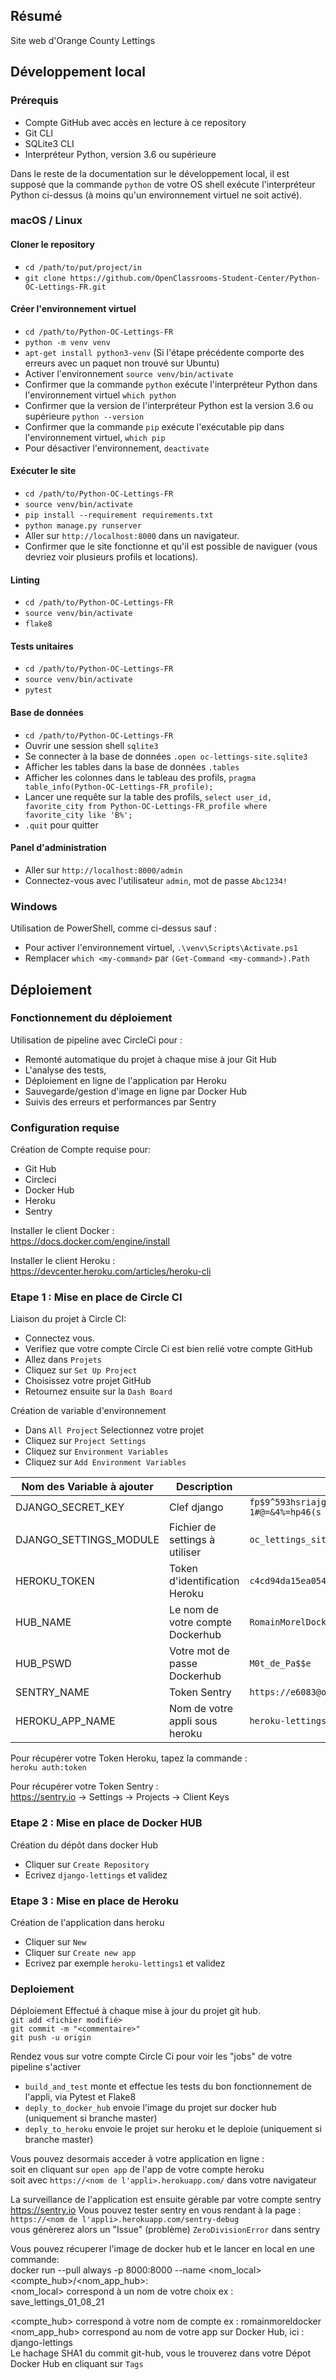 ## Résumé

Site web d'Orange County Lettings

## Développement local

### Prérequis

- Compte GitHub avec accès en lecture à ce repository
- Git CLI
- SQLite3 CLI
- Interpréteur Python, version 3.6 ou supérieure

Dans le reste de la documentation sur le développement local, il est supposé que la commande `python` de votre OS shell exécute l'interpréteur Python ci-dessus (à moins qu'un environnement virtuel ne soit activé).

### macOS / Linux

#### Cloner le repository

- `cd /path/to/put/project/in`
- `git clone https://github.com/OpenClassrooms-Student-Center/Python-OC-Lettings-FR.git`

#### Créer l'environnement virtuel

- `cd /path/to/Python-OC-Lettings-FR`
- `python -m venv venv`
- `apt-get install python3-venv` (Si l'étape précédente comporte des erreurs avec un paquet non trouvé sur Ubuntu)
- Activer l'environnement `source venv/bin/activate`
- Confirmer que la commande `python` exécute l'interpréteur Python dans l'environnement virtuel
`which python`
- Confirmer que la version de l'interpréteur Python est la version 3.6 ou supérieure `python --version`
- Confirmer que la commande `pip` exécute l'exécutable pip dans l'environnement virtuel, `which pip`
- Pour désactiver l'environnement, `deactivate`

#### Exécuter le site

- `cd /path/to/Python-OC-Lettings-FR`
- `source venv/bin/activate`
- `pip install --requirement requirements.txt`
- `python manage.py runserver`
- Aller sur `http://localhost:8000` dans un navigateur.
- Confirmer que le site fonctionne et qu'il est possible de naviguer (vous devriez voir plusieurs profils et locations).

#### Linting

- `cd /path/to/Python-OC-Lettings-FR`
- `source venv/bin/activate`
- `flake8`

#### Tests unitaires

- `cd /path/to/Python-OC-Lettings-FR`
- `source venv/bin/activate`
- `pytest`

#### Base de données

- `cd /path/to/Python-OC-Lettings-FR`
- Ouvrir une session shell `sqlite3`
- Se connecter à la base de données `.open oc-lettings-site.sqlite3`
- Afficher les tables dans la base de données `.tables`
- Afficher les colonnes dans le tableau des profils, `pragma table_info(Python-OC-Lettings-FR_profile);`
- Lancer une requête sur la table des profils, `select user_id, favorite_city from
  Python-OC-Lettings-FR_profile where favorite_city like 'B%';`
- `.quit` pour quitter

#### Panel d'administration

- Aller sur `http://localhost:8000/admin`
- Connectez-vous avec l'utilisateur `admin`, mot de passe `Abc1234!`

### Windows

Utilisation de PowerShell, comme ci-dessus sauf :

- Pour activer l'environnement virtuel, `.\venv\Scripts\Activate.ps1` 
- Remplacer `which <my-command>` par `(Get-Command <my-command>).Path`

## Déploiement

### Fonctionnement du déploiement

Utilisation de pipeline avec CircleCi pour : 
- Remonté automatique du projet à chaque mise à jour Git Hub
- L'analyse des tests, 
- Déploiement en ligne de l'application par Heroku 
- Sauvegarde/gestion d'image en ligne par Docker Hub
- Suivis des erreurs et performances par Sentry

### Configuration requise

Création de Compte requise pour: 
- Git Hub
- Circleci 
- Docker Hub
- Heroku
- Sentry

Installer le client Docker :  
https://docs.docker.com/engine/install  

Installer le client Heroku :  
https://devcenter.heroku.com/articles/heroku-cli  

### Etape 1 : Mise en place de Circle CI

Liaison du projet à Circle CI:  
- Connectez vous.  
- Verifiez que votre compte Circle Ci est bien relié votre compte GitHub  
- Allez dans `Projets`  
- Cliquez sur `Set Up Project`  
- Choisissez votre projet GitHub  
- Retournez ensuite sur la `Dash Board`  

Création de variable d'environnement  
- Dans `All Project` Selectionnez votre projet  
- Cliquez sur `Project Settings`  
- Cliquez sur `Environment Variables`  
- Cliquez sur `Add Environment Variables`  

|   Nom des Variable à ajouter  |   Description   |   Exemple   |
|---    |---   |---    |
|   DJANGO_SECRET_KEY   |   Clef django   |   `fp$9^593hsriajg$_%=5trot9g!1qa@ew(o-1#@=&4%=hp46(s`   |
|   DJANGO_SETTINGS_MODULE   |   Fichier de settings à utiliser   |   `oc_lettings_site.settings.production`  |
|   HEROKU_TOKEN   |   Token d'identification Heroku   |   `c4cd94da15ea0544802c2cfd5ec4ead324327430`   |
|   HUB_NAME   |   Le nom de votre compte Dockerhub   |   `RomainMorelDocker`   |
|   HUB_PSWD   |   Votre mot de passe Dockerhub   |   `M0t_de_Pa$$e`   |
|   SENTRY_NAME   |   Token Sentry   |   `https://e6083@o896872.ingest.sentry.io/5841364`   |
|   HEROKU_APP_NAME   |   Nom de votre appli sous heroku   |   `heroku-lettings1`   |

Pour récupérer votre Token Heroku, tapez la commande :  
```heroku auth:token```  

Pour récupérer votre Token Sentry :    
https://sentry.io -> Settings -> Projects -> Client Keys  

### Etape 2 : Mise en place de Docker HUB

Création du dépôt dans docker Hub  
- Cliquer sur `Create Repository`  
- Ecrivez `django-lettings` et validez  

### Etape 3 : Mise en place de Heroku

Création de l'application dans heroku  
- Cliquer sur `New`  
- Cliquer sur `Create new app`  
- Ecrivez par exemple `heroku-lettings1` et validez  

### Deploiement

Déploiement Effectué à chaque mise à jour du projet git hub.  
`git add <fichier modifié>`  
`git commit -m "<commentaire>"`  
`git push -u origin`  

Rendez vous sur votre compte Circle Ci pour voir les "jobs" de votre pipeline s'activer  
- `build_and_test` monte et effectue les tests du bon fonctionnement de l'appli, via Pytest et Flake8  
- `deply_to_docker_hub` envoie l'image du projet sur docker hub (uniquement si branche master)  
- `deply_to_heroku` envoie le projet sur heroku et le deploie (uniquement si branche master)  

Vous pouvez desormais acceder à votre application en ligne :  
soit en cliquant sur `open app` de l'app de votre compte heroku  
soit avec `https://<nom de l'appli>.herokuapp.com/` dans votre navigateur  

La surveillance de l'application est ensuite gérable par votre compte sentry  
https://sentry.io
Vous pouvez tester sentry en vous rendant à la page :  
`https://<nom de l'appli>.herokuapp.com/sentry-debug`  
vous génèrerez alors un "Issue" (problème) `ZeroDivisionError` dans sentry  

Vous pouvez récuperer l'image de docker hub et le lancer en local en une commande:  
docker run --pull always -p 8000:8000 --name <nom_local> <compte_hub>/<nom_app_hub>:<TAG>  
<nom_local> correspond à un nom de votre choix ex : save_lettings_01_08_21  

<compte_hub> correspond à votre nom de compte ex : romainmoreldocker  
<nom_app_hub> correspond au nom de votre app sur Docker Hub, ici : django-lettings  
<TAG> Le hachage SHA1 du commit git-hub, vous le trouverez dans votre Dépot Docker Hub en cliquant sur `Tags`
